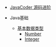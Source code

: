
* [JavaCoder 源码进阶](./README.md)

* Java基础
    - [基本数据类型](./Java_Basic/data_type/README.md)
        * [Number](./Java_Basic/data_type/Number_abstract.md)
        * [Integer](./Java_Basic/data_type/Integer.md)


